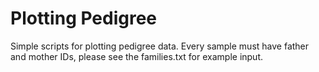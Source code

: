# Plotting Pedigree

Simple scripts for plotting pedigree data. Every sample must have father and mother IDs, please see the families.txt for example input.  
